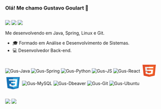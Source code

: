 ### Olá! Me chamo Gustavo Goulart 👋

  ##
<div> 
  <a href="https://www.linkedin.com/in/gustavo-goulart-a459ba234/" target="_blank"><img src="https://img.shields.io/badge/-LinkedIn-%230077B5?style=for-the-badge&logo=linkedin&logoColor=white" target="_blank"></a> 
  <a href = "mailto:contatogoulartgusta9@gmail.com"><img src="https://img.shields.io/badge/Gmail-D14836?style=for-the-badge&logo=gmail&logoColor=white" target="_blank"></a>
  <a href="https://discord.gg/gustavo goulart#7491" target="_blank"><img src="https://img.shields.io/badge/Discord-7289DA?style=for-the-badge&logo=discord&logoColor=white" target="_blank"></a> 
</div>

Me desenvolvendo em Java, Spring, Linux e Git.
-  🎓 Formado em Análise e Desenvolvimento de Sistemas.
-  💻 Desenvolvedor Back-end.
  
  <div style="display: inline_block"><br>
    <img align="center" alt="Gus-Java" height="40" width="50" src="https://cdn.jsdelivr.net/gh/devicons/devicon/icons/java/java-original.svg" />
    <img align="center" alt="Gus-Spring" height="40" width="50" src="https://cdn.jsdelivr.net/gh/devicons/devicon/icons/spring/spring-original.svg" />
    <img align="center" alt="Gus-Python" height="40" width="50" src="https://cdn.jsdelivr.net/gh/devicons/devicon/icons/python/python-original.svg" />
    <img align="center" alt="Gus-JS" height="40" width="50" src="https://cdn.jsdelivr.net/gh/devicons/devicon/icons/javascript/javascript-original.svg" />
    <img align="center" alt="Gus-React" height="40" width="50" src="https://cdn.jsdelivr.net/gh/devicons/devicon/icons/react/react-original.svg" />
    <img align="center" alt="Gus-HTML" height="40" width="50" src="https://raw.githubusercontent.com/devicons/devicon/master/icons/html5/html5-original.svg">
    <img align="center" alt="Gus-CSS" height="40" width="50" src="https://raw.githubusercontent.com/devicons/devicon/master/icons/css3/css3-original.svg"> 
    <img align="center" alt="Gus-MySQL" height="40" width="50" src="https://cdn.jsdelivr.net/gh/devicons/devicon/icons/mysql/mysql-original.svg" />
     <img align="center" alt="Gus-Dbeaver" height="40" width="50" src="https://cdn.jsdelivr.net/gh/devicons/devicon@latest/icons/dbeaver/dbeaver-original.svg" />
     <img align="center" alt="Gus-Git" height="40" width="50" src="https://cdn.jsdelivr.net/gh/devicons/devicon@latest/icons/git/git-original.svg" />   
     <img align="center" alt="Gus-Ubuntu" height="40" width="50" src="https://cdn.jsdelivr.net/gh/devicons/devicon@latest/icons/ubuntu/ubuntu-original.svg" />
          
</div>
  
##
<div>
   <img height="180em" src="https://github-readme-stats.vercel.app/api?username=goulartgusta&show_icons=false&theme=codeSTACKr&include_all_commits=true&count_private=true"/>
   <img height="180em" src="https://github-readme-stats.vercel.app/api/top-langs/?username=goulartgusta&layout=compact&theme=codeSTACKr"/>
</div>
  


